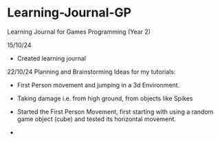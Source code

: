# Learning-Journal-GP
Learning Journal for Games Programming (Year 2)

15/10/24
- Created learning journal

22/10/24
Planning and Brainstorming Ideas for my tutorials:
- First Person movement and jumping in a 3d Environment.
- Taking damage i.e. from high ground, from objects like Spikes


- Started the First Person Movement, first starting with using a random game object (cube) and tested its horizontal movement.
- 
